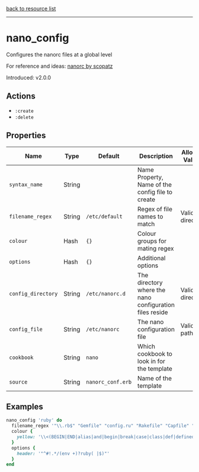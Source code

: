 [back to resource list](https://github.com/sous-chefs/nano#resources)

---

# nano_config

Configures the nanorc files at a global level

For reference and ideas: [nanorc by scopatz](https://github.com/scopatz/nanorc)

Introduced: v2.0.0

## Actions

- `:create`
- `:delete`

## Properties

| Name                  | Type        |  Default            | Description                                               | Allowed Values
| --------------------- | ----------- | ------------------- | --------------------------------------------------------- | --------------- |
| `syntax_name`         | String      |                     | Name Property, Name of the config file to create          |
| `filename_regex`      | String      | `/etc/default`      | Regex of file names to match                              | Valid directory
| `colour`              | Hash        | `{}`                | Colour groups for mating regex                            |
| `options`             | Hash        | `{}`                | Additional options                                        |
| `config_directory`    | String      | `/etc/nanorc.d`     | The directory where the nano configuration files reside   | Valid directory
| `config_file`         | String      | `/etc/nanorc`       | The nano configuration file                               | Valid file path
| `cookbook`            | String      | `nano`              | Which cookbook to look in for the template                |
| `source`              | String      | `nanorc_conf.erb`   | Name of the template                                      |

## Examples

```ruby
nano_config 'ruby' do
  filename_regex '"\\.rb$" "Gemfile" "config.ru" "Rakefile" "Capfile" "Vagrantfile"'
  colour {
    yellow: '\\<(BEGIN|END|alias|and|begin|break|case|class|def|defined\\?|do|else|elsif|end|ensure|false|for|if|in|module|next|nil|not|or|redo|rescue|retry|return|self|super|then|true|undef|unless|until|when|while|yield)\\>'
  }
  options {
    header: '"^#!.*/(env +)?ruby( |$)"'
  }
end
```
